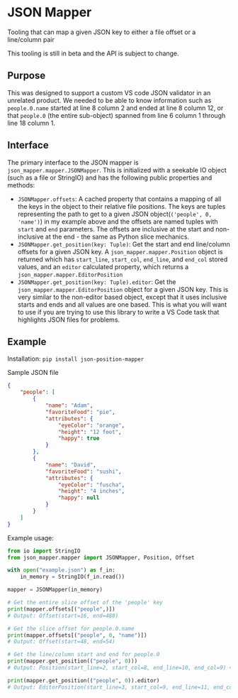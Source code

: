 # JSON Mapper

Tooling that can map a given JSON key to either a file offset or a line/column pair

This tooling is still in beta and the API is subject to change.

## Purpose

This was designed to support a custom VS code JSON validator in an unrelated product. We needed to be able to know information such as `people.0.name` started at line 8 column 2 and ended at line 8 column 12, or that `people.0` (the entire sub-object) spanned from line 6 column 1 through line 18 column 1.

## Interface

The primary interface to the JSON mapper is `json_mapper.mapper.JSONMapper`. This is initialized with a seekable IO object (such as a file or StringIO) and has the following public properties and methods:

- `JSONMapper.offsets`: A cached property that contains a mapping of all the keys in the object to their relative file positions. The keys are tuples representing the path to get to a given JSON object(`('people', 0, 'name')`) in my example above and the offsets are named tuples with `start` and `end` parameters. The offsets are inclusive at the start and non-inclusive at the end - the same as Python slice mechanics. 
- `JSONMapper.get_position(key: Tuple)`: Get the start and end line/column offsets for a given JSON key. A `json_mapper.mapper.Position` object is returned which has `start_line`, `start_col`, `end_line`, and `end_col` stored values, and an `editor` calculated property, which returns a `json_mapper.mapper.EditorPosition`
- `JSONMapper.get_position(key: Tuple).editor`: Get the `json_mapper.mapper.EditorPosition` object for a given JSON key. This is very similar to the non-editor based object, except that it uses inclusive starts and ends and all values are one based. This is what you will want to use if you are trying to use this library to write a VS Code task that highlights JSON files for problems.

## Example

Installation: `pip install json-position-mapper`

Sample JSON file

```json
{
    "people": [
        {
            "name": "Adam",
            "favoriteFood": "pie",
            "attributes": {
                "eyeColor": "orange",
                "height": "12 foot",
                "happy": true
            }
        },
        {
            "name": "David",
            "favoriteFood": "sushi",
            "attributes": {
                "eyeColor": "fuscha",
                "height": "4 inches",
                "happy": null
            }
        }
    ]
}
```

Example usage:

```python
from io import StringIO
from json_mapper.mapper import JSONMapper, Position, Offset

with open("example.json") as f_in:
    in_memory = StringIO(f_in.read())

mapper = JSONMapper(in_memory)

# Get the entire slice offset of the 'people' key
print(mapper.offsets[("people",)])
# Output: Offset(start=16, end=488)

# Get the slice offset for people.0.name
print(mapper.offsets[("people", 0, "name")])
# Output: Offset(start=48, end=54)

# Get the line/column start and end for people.0
print(mapper.get_position(("people", 0)))
# Output: Position(start_line=2, start_col=8, end_line=10, end_col=9) <- This is what we would use if we were to use Python to split the file on line and then use slice mechanics

print(mapper.get_position(("people", 0)).editor)
# Output: EditorPosition(start_line=3, start_col=9, end_line=11, end_col=9) <- This is what we would use to highlight in something like VS Code
```
